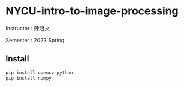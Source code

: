 # NYCU-intro-to-image-processing

Instructor : 陳冠文

Semester : 2023 Spring

## Install
``` bash
pip install opencv-python
pip install numpy
```
